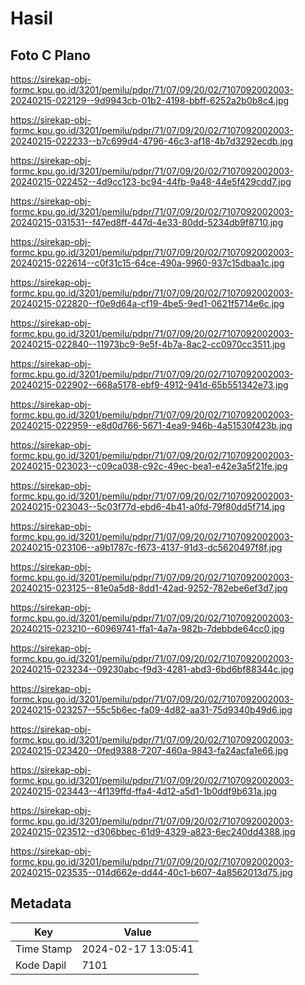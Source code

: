 # Hasil

## Foto C Plano

https://sirekap-obj-formc.kpu.go.id/3201/pemilu/pdpr/71/07/09/20/02/7107092002003-20240215-022129--9d9943cb-01b2-4198-bbff-6252a2b0b8c4.jpg

https://sirekap-obj-formc.kpu.go.id/3201/pemilu/pdpr/71/07/09/20/02/7107092002003-20240215-022233--b7c699d4-4796-46c3-af18-4b7d3292ecdb.jpg

https://sirekap-obj-formc.kpu.go.id/3201/pemilu/pdpr/71/07/09/20/02/7107092002003-20240215-022452--4d9cc123-bc94-44fb-9a48-44e5f429cdd7.jpg

https://sirekap-obj-formc.kpu.go.id/3201/pemilu/pdpr/71/07/09/20/02/7107092002003-20240215-031531--f47ed8ff-447d-4e33-80dd-5234db9f8710.jpg

https://sirekap-obj-formc.kpu.go.id/3201/pemilu/pdpr/71/07/09/20/02/7107092002003-20240215-022614--c0f31c15-64ce-490a-9960-937c15dbaa1c.jpg

https://sirekap-obj-formc.kpu.go.id/3201/pemilu/pdpr/71/07/09/20/02/7107092002003-20240215-022820--f0e9d64a-cf19-4be5-9ed1-0621f5714e6c.jpg

https://sirekap-obj-formc.kpu.go.id/3201/pemilu/pdpr/71/07/09/20/02/7107092002003-20240215-022840--11973bc9-9e5f-4b7a-8ac2-cc0970cc3511.jpg

https://sirekap-obj-formc.kpu.go.id/3201/pemilu/pdpr/71/07/09/20/02/7107092002003-20240215-022902--668a5178-ebf9-4912-941d-65b551342e73.jpg

https://sirekap-obj-formc.kpu.go.id/3201/pemilu/pdpr/71/07/09/20/02/7107092002003-20240215-022959--e8d0d766-5671-4ea9-946b-4a51530f423b.jpg

https://sirekap-obj-formc.kpu.go.id/3201/pemilu/pdpr/71/07/09/20/02/7107092002003-20240215-023023--c09ca038-c92c-49ec-bea1-e42e3a5f21fe.jpg

https://sirekap-obj-formc.kpu.go.id/3201/pemilu/pdpr/71/07/09/20/02/7107092002003-20240215-023043--5c03f77d-ebd6-4b41-a0fd-79f80dd5f714.jpg

https://sirekap-obj-formc.kpu.go.id/3201/pemilu/pdpr/71/07/09/20/02/7107092002003-20240215-023106--a9b1787c-f673-4137-91d3-dc5620497f8f.jpg

https://sirekap-obj-formc.kpu.go.id/3201/pemilu/pdpr/71/07/09/20/02/7107092002003-20240215-023125--81e0a5d8-8dd1-42ad-9252-782ebe6ef3d7.jpg

https://sirekap-obj-formc.kpu.go.id/3201/pemilu/pdpr/71/07/09/20/02/7107092002003-20240215-023210--60969741-ffa1-4a7a-982b-7debbde64cc0.jpg

https://sirekap-obj-formc.kpu.go.id/3201/pemilu/pdpr/71/07/09/20/02/7107092002003-20240215-023234--09230abc-f9d3-4281-abd3-6bd6bf88344c.jpg

https://sirekap-obj-formc.kpu.go.id/3201/pemilu/pdpr/71/07/09/20/02/7107092002003-20240215-023257--55c5b6ec-fa09-4d82-aa31-75d9340b49d6.jpg

https://sirekap-obj-formc.kpu.go.id/3201/pemilu/pdpr/71/07/09/20/02/7107092002003-20240215-023420--0fed9388-7207-460a-9843-fa24acfa1e66.jpg

https://sirekap-obj-formc.kpu.go.id/3201/pemilu/pdpr/71/07/09/20/02/7107092002003-20240215-023443--4f139ffd-ffa4-4d12-a5d1-1b0ddf9b631a.jpg

https://sirekap-obj-formc.kpu.go.id/3201/pemilu/pdpr/71/07/09/20/02/7107092002003-20240215-023512--d306bbec-61d9-4329-a823-6ec240dd4388.jpg

https://sirekap-obj-formc.kpu.go.id/3201/pemilu/pdpr/71/07/09/20/02/7107092002003-20240215-023535--014d662e-dd44-40c1-b607-4a8562013d75.jpg


## Metadata

| Key        | Value               |
| ---------- | ------------------- |
| Time Stamp | 2024-02-17 13:05:41 |
| Kode Dapil | 7101                |




